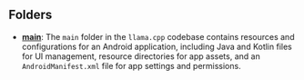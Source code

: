 ## Folders
- **[main](src/main.driver.md)**: The `main` folder in the `llama.cpp` codebase contains resources and configurations for an Android application, including Java and Kotlin files for UI management, resource directories for app assets, and an `AndroidManifest.xml` file for app settings and permissions.

